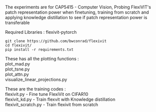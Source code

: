 The experiments are for CAP5415 - Computer Vision, Probing FlexiVIT's patch representation power when finetuning, 
training from scratch and applying knowledge distillation to see if patch representation power is transferable

Required Libraries : 
flexivit-pytorch

```
git clone https://github.com/bwconrad/flexivit
cd flexivit/
pip install -r requirements.txt
```

These has all the plotting functions : <br> 
plot_mad.py <br> 
plot_tsne.py <br>
plot_attn.py <br>
visualize_linear_projections.py 

These are the training codes : <br> 
flexivit.py - Fine tune FlexiVit on CIFAR10 <br>
flexivit_kd.py - Train flexvit with Knowledge distillation <br> 
flexivit_scratch.py - Train flexivit from scratch <br>
